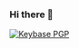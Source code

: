 ### Hi there 👋

[![Keybase PGP](https://img.shields.io/keybase/pgp/izzqz?color=black)](https://pgp.izzqz.me)

